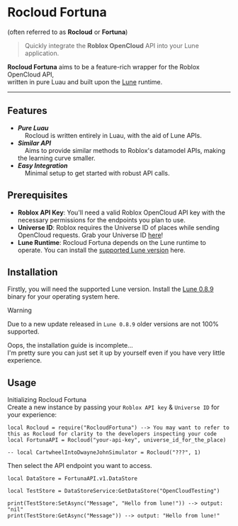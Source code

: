 # Rocloud Fortuna
(often referred to as **Rocloud** or **Fortuna**)

> Quickly integrate the **Roblox OpenCloud** API into your Lune application.

**Rocloud Fortuna** aims to be a feature-rich wrapper for the Roblox OpenCloud API,<br>
written in pure Luau and built upon the [Lune](https://github.com/lune-org/lune) runtime.

---

## Features
- ***Pure Luau*** <br>
  &nbsp;&nbsp;&nbsp;&nbsp;Rocloud is written entirely in Luau, with the aid of Lune APIs.
- ***Similar API*** <br>
  &nbsp;&nbsp;&nbsp;&nbsp;Aims to provide similar methods to Roblox's datamodel APIs, making the learning curve smaller.
- ***Easy Integration*** <br>
  &nbsp;&nbsp;&nbsp;&nbsp;Minimal setup to get started with robust API calls.
  
## Prerequisites
- **Roblox API Key**: You'll need a valid Roblox OpenCloud API key with the necessary permissions for the endpoints you plan to use.
- **Universe ID**: Roblox requires the Universe ID of places while sending OpenCloud requests. Grab your Universe ID [here](https://create.roblox.com/dashboard/creations)!
- **Lune Runtime**: Rocloud Fortuna depends on the Lune runtime to operate. You can install the [supported Lune version](https://github.com/lune-org/lune/releases/tag/v0.8.9) here.

## Installation
Firstly, you will need the supported Lune version.
Install the [Lune 0.8.9](https://github.com/lune-org/lune/releases/tag/v0.8.9) binary for your operating system here.

> [!WARNING]
> Due to a new update released in `Lune 0.8.9` older versions are not 100% supported.

Oops, the installation guide is incomplete...<br>
I'm pretty sure you can just set it up by yourself even if you have very little experience.

## Usage
Initializing Rocloud Fortuna <br>
Create a new instance by passing your `Roblox API key` & `Universe ID` for your experience:

```luau
local Rocloud = require("RocloudFortuna") --> You may want to refer to this as Rocloud for clarity to the developers inspecting your code
local FortunaAPI = Rocloud("your-api-key", universe_id_for_the_place)

-- local CartwheelIntoDwayneJohnSimulator = Rocloud("???", 1)
```

Then select the API endpoint you want to access.

```luau
local DataStore = FortunaAPI.v1.DataStore

local TestStore = DataStoreService:GetDataStore("OpenCloudTesting")

print(TestStore:SetAsync("Message", "Hello from lune!")) --> output: "nil"
print(TestStore:GetAsync("Message")) --> output: "Hello from lune!"
```
